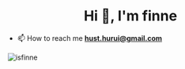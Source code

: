 <h1 align="center">Hi 👋, I'm finne</h1>


- 📫 How to reach me **hust.hurui@gmail.com**




<p>&nbsp;<img align="center" src="https://github-readme-stats.vercel.app/api?username=isfinne&show_icons=true&locale=en" alt="isfinne" /></p>
